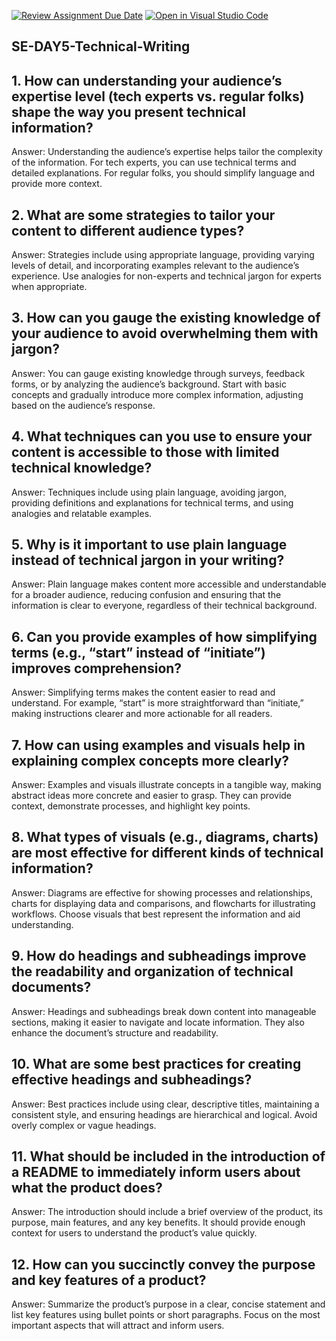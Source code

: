 [![Review Assignment Due Date](https://classroom.github.com/assets/deadline-readme-button-22041afd0340ce965d47ae6ef1cefeee28c7c493a6346c4f15d667ab976d596c.svg)](https://classroom.github.com/a/zsAR-pyY)
[![Open in Visual Studio Code](https://classroom.github.com/assets/open-in-vscode-2e0aaae1b6195c2367325f4f02e2d04e9abb55f0b24a779b69b11b9e10269abc.svg)](https://classroom.github.com/online_ide?assignment_repo_id=15693715&assignment_repo_type=AssignmentRepo)
## SE-DAY5-Technical-Writing

## 1. How can understanding your audience’s expertise level (tech experts vs. regular folks) shape the way you present technical information?

Answer: Understanding the audience’s expertise helps tailor the complexity of the information. For tech experts, you can use technical terms and detailed explanations. For regular folks, you should simplify language and provide more context.

## 2. What are some strategies to tailor your content to different audience types?

Answer: Strategies include using appropriate language, providing varying levels of detail, and incorporating examples relevant to the audience’s experience. Use analogies for non-experts and technical jargon for experts when appropriate.

## 3. How can you gauge the existing knowledge of your audience to avoid overwhelming them with jargon?

Answer: You can gauge existing knowledge through surveys, feedback forms, or by analyzing the audience’s background. Start with basic concepts and gradually introduce more complex information, adjusting based on the audience’s response.

## 4. What techniques can you use to ensure your content is accessible to those with limited technical knowledge?

Answer: Techniques include using plain language, avoiding jargon, providing definitions and explanations for technical terms, and using analogies and relatable examples.

## 5. Why is it important to use plain language instead of technical jargon in your writing?

Answer: Plain language makes content more accessible and understandable for a broader audience, reducing confusion and ensuring that the information is clear to everyone, regardless of their technical background.

## 6. Can you provide examples of how simplifying terms (e.g., “start” instead of “initiate”) improves comprehension?

Answer: Simplifying terms makes the content easier to read and understand. For example, “start” is more straightforward than “initiate,” making instructions clearer and more actionable for all readers.

## 7. How can using examples and visuals help in explaining complex concepts more clearly?

Answer: Examples and visuals illustrate concepts in a tangible way, making abstract ideas more concrete and easier to grasp. They can provide context, demonstrate processes, and highlight key points.

## 8. What types of visuals (e.g., diagrams, charts) are most effective for different kinds of technical information?

Answer: Diagrams are effective for showing processes and relationships, charts for displaying data and comparisons, and flowcharts for illustrating workflows. Choose visuals that best represent the information and aid understanding.

## 9. How do headings and subheadings improve the readability and organization of technical documents?

Answer: Headings and subheadings break down content into manageable sections, making it easier to navigate and locate information. They also enhance the document’s structure and readability.

## 10. What are some best practices for creating effective headings and subheadings?

Answer: Best practices include using clear, descriptive titles, maintaining a consistent style, and ensuring headings are hierarchical and logical. Avoid overly complex or vague headings.

## 11. What should be included in the introduction of a README to immediately inform users about what the product does?

Answer: The introduction should include a brief overview of the product, its purpose, main features, and any key benefits. It should provide enough context for users to understand the product’s value quickly.

## 12. How can you succinctly convey the purpose and key features of a product?

Answer: Summarize the product’s purpose in a clear, concise statement and list key features using bullet points or short paragraphs. Focus on the most important aspects that will attract and inform users.